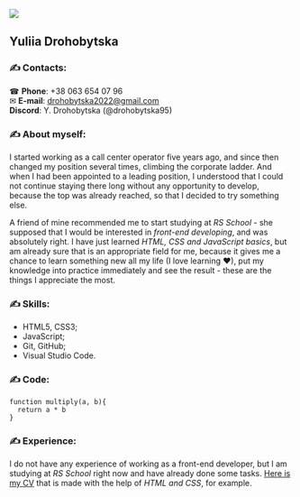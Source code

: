 ![](https://i.pinimg.com/564x/a8/87/c0/a887c0e722734dd04a33795218c783aa.jpg)
## Yuliia Drohobytska

### ✍ Contacts: ​
☎ **Phone**: +38 063 654 07 96\
✉ **E-mail**: drohobytska2022@gmail.com\
**Discord**: Y. Drohobytska (@drohobytska95)

### ✍ About myself:
I started working as a call center operator five years ago, and since then changed my position several times, climbing the corporate ladder. And when I had been appointed to a leading position, I understood that I could not continue staying there long without any opportunity to develop, because the top was already reached, so that I decided to try something else.

A friend of mine recommended me to start studying at *RS School* - she supposed that I would be interested in *front-end developing*, and was absolutely right. I have just learned *HTML, CSS and JavaScript basics*, but am already sure that is an appropriate field for me, because it gives me a chance to learn something new all my life (I love learning ♥), put my knowledge into practice immediately and see the result - these are the things I appreciate the most. 

### ✍ Skills:
* HTML5, CSS3;
* JavaScript;
* Git, GitHub;
* Visual Studio Code.

### ✍ Code:
```
function multiply(a, b){
  return a * b
}
```

### ✍ Experience:
I do not have any experience of working as a front-end developer, but I am studying at *RS School* right now and have already done some tasks.
[Here is my CV](https://www.pinterest.ru/pin/718464946812395964/) that is made with the help of *HTML and CSS*, for example.